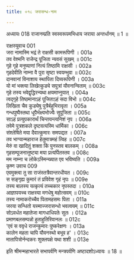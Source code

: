 ```yaml
---
title: ०१८ जरासन्ध-नाम

---
```

अध्यायः 018
राजानम्प्रति स्वस्वरूपमभिधाय जराया अन्तर्धानम् ॥ 1 ॥
	
राक्षस्युवाच 	001  
जरा नामास्मि भद्रं ते राक्षसी कामरूपिणी ।	001a  
तव वेश्मनि राजेन्द्र पूजिता न्यवसं सुखम् ॥	001c  
गृहे गृहे मनुष्याणां नित्यं तिष्ठामि राक्षसी ।	002a  
गृहदेवीति नाम्ना वै पुरा सृष्टा स्वयम्भुवा ॥	002c  
दानवानां विनाशाय स्थापिता दिव्यरूपिणी ।	003a  
यो मां भक्त्या लिखेत्कुड्ये सपुत्रां यौवनान्विताम् ॥	003c  
गृहे तस्य भवेद्वृद्धिरन्यथा क्षयमाप्नुयात् ।	004a  
त्वद्गृहे तिष्ठमानाऽहं पूजिताऽहं सदा विभो ॥	004c  
लिखिता चैव कुड्येषु पुत्रैर्बहुभिरावृता ।	005a  
गन्धपुष्पैस्तथा धूपैर्भक्ष्यभोज्यैः सुपूजिता ॥	005c  
साऽहं प्रत्युपकारार्थं चिन्तयन्त्यनिशं नृप ।	006a  
तवेमे पुत्रशकले दृष्टवत्यस्मि धार्मिका ।	006c  
संश्लेषिते मया दैवात्कुमारः समपद्यत ।	007a  
तव भाग्यान्महाराज हेतुमात्रमहं त्विह ॥	007c  
मेरुं वा खादितुं शक्ता किं पुनस्तव बालकम् ।	008a  
गृहसम्पूजनात्तुष्ट्या मया प्रत्यर्पितस्तव ॥	008c  
मम नाम्ना च लोकेऽस्मिन्ख्यात एव भविष्यति ।	009a  
कृष्ण उवाच 	009  
एवमुक्त्वा तु सा राजंस्तत्रैवान्तरधीयत ।	009c  
स सङ्गृह्य कुमारं तं प्रविवेश गृहं नृपः ॥	009e  
तस्य बालस्य यत्कृत्यं तच्चकार नृपस्तदा ।	010a  
आज्ञापयच्च राक्षस्या मगधेषु महोत्सवम् ॥	010c  
तस्य नामाकरोच्चैव पितामहसमः पिता ।	011a  
जरया सन्धितो यस्माज्जरासन्धो भवत्वयम् ॥	011c  
सोऽवर्धत महातेजा मागधाधिपतेः सुतः ।	012a  
प्रमाणबलसम्पन्नो हुताहुतिरिवानलः ॥	012c  
\'एवं स ववृधे राजन्कुमारः पुष्करेक्षणः ।	013a  
कालेन महता चापि यौवनस्थो बभूव ह\' ।	013c  
मातापित्रोर्नन्दकरः शुक्लपक्षे यथा शशी ॥ 	013e  

इति श्रीमन्महाभारते सभापर्वणि मन्त्रपर्वणि अष्टादशोऽध्यायः ॥ 18 ॥